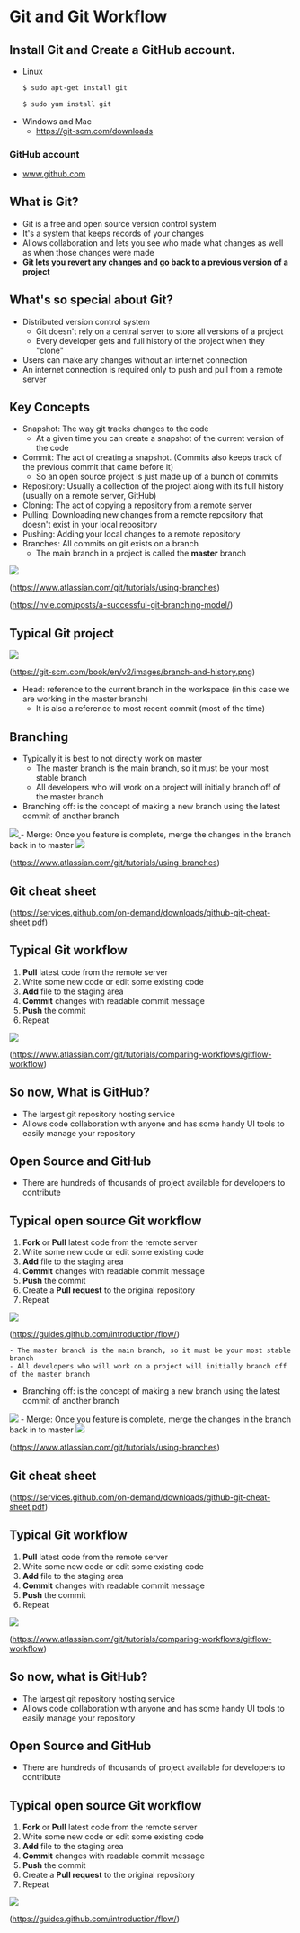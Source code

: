 # Git and Git Workflow

## Install Git and Create a GitHub account.
- Linux 
    ```bash
    $ sudo apt-get install git
    ```
    ```bash
    $ sudo yum install git
    ```
- Windows and Mac
    - https://git-scm.com/downloads

### GitHub account
- www.github.com

## What is Git?
- Git is a free and open source version control system
- It's a system that keeps records of your changes 
- Allows collaboration and lets you see who made what changes as well as when those changes were made
- **Git lets you revert any changes and go back to a previous version of a project**

## What's so special about Git?
- Distributed version control system
    - Git doesn't rely on a central server to store all versions of a project
    - Every developer gets and full history of the project when they "clone"
- Users can make any changes without an internet connection
- An internet connection is required only to push and pull from a remote server

## Key Concepts
- Snapshot: The way git tracks changes to the code
    - At a given time you can create a snapshot of the current version of the code
- Commit: The act of creating a snapshot. (Commits also keeps track of the previous commit that came before it)
    - So an open source project is just made up of a bunch of commits
- Repository: Usually a collection of the project along with its full history (usually on a remote server, GitHub)
- Cloning: The act of copying a repository from a remote server
- Pulling: Downloading new changes from a remote repository that doesn't exist in your local repository
- Pushing: Adding your local changes to a remote repository
- Branches: All commits on git exists on a branch
    - The main branch in a project is called the **master** branch

<a href="https://www.atlassian.com/git/tutorials/using-branches">
  <img src="https://wac-cdn.atlassian.com/dam/jcr:746be214-eb99-462c-9319-04a4d2eeebfa/01.svg?cdnVersion=kz" width="auto" height="auto">
</a>

(https://www.atlassian.com/git/tutorials/using-branches)

(https://nvie.com/posts/a-successful-git-branching-model/)

## Typical Git project
<a href="https://git-scm.com">
  <img src="https://git-scm.com/book/en/v2/images/branch-and-history.png" width="auto" height="auto">
</a>

(https://git-scm.com/book/en/v2/images/branch-and-history.png)
- Head: reference to the current branch in the workspace (in this case we are working in the master branch)
    - It is also a reference to most recent commit (most of the time)
    
## Branching
- Typically it is best to not directly work on master 
    - The master branch is the main branch, so it must be your most stable branch
    - All developers who will work on a project will initially branch off of the master branch
- Branching off: is the concept of making a new branch using the latest commit of another branch
<a href="https://www.atlassian.com/git/tutorials/using-branches">
  <img src="https://wac-cdn.atlassian.com/dam/jcr:2bef0bef-22bc-4485-94b9-a9422f70f11c/02%20(2).svg?cdnVersion=kw" width="auto" height="auto">
</a>
- Merge: Once you feature is complete, merge the changes in the branch back in to master
<a href="https://www.atlassian.com/git/tutorials/using-branches/git-merge">
  <img src="https://wac-cdn.atlassian.com/dam/jcr:83323200-3c57-4c29-9b7e-e67e98745427/Branch-1.png?cdnVersion=kz" width="auto" height="auto">
</a>

(https://www.atlassian.com/git/tutorials/using-branches)

## Git cheat sheet
(https://services.github.com/on-demand/downloads/github-git-cheat-sheet.pdf)

## Typical Git workflow
1. **Pull** latest code from the remote server
2. Write some new code or edit some existing code
3. **Add** file to the staging area
4. **Commit** changes with readable commit message
5. **Push** the commit
6. Repeat
<a href="https://www.atlassian.com/git/tutorials/using-branches/git-merge">
  <img src="https://wac-cdn.atlassian.com/dam/jcr:b5259cce-6245-49f2-b89b-9871f9ee3fa4/03%20(2).svg?cdnVersion=kz" width="auto" height="auto">
</a>

(https://www.atlassian.com/git/tutorials/comparing-workflows/gitflow-workflow)

## So now, What is GitHub?
- The largest git repository hosting service
- Allows code collaboration with anyone and has some handy UI tools to easily manage your repository

## Open Source and GitHub
- There are hundreds of thousands of project available for developers to contribute

## Typical open source Git workflow 
1. **Fork** or **Pull** latest code from the remote server
2. Write some new code or edit some existing code
3. **Add** file to the staging area
4. **Commit** changes with readable commit message
5. **Push** the commit
6. Create a **Pull request** to the original repository
6. Repeat
<a href="https://guides.github.com/introduction/flow/">
  <img src="https://cdn-images-1.medium.com/max/1600/1*iHPPa72N11sBI_JSDEGxEA.png" width="auto" height="auto">
</a>

(https://guides.github.com/introduction/flow/)

    - The master branch is the main branch, so it must be your most stable branch
    - All developers who will work on a project will initially branch off of the master branch
- Branching off: is the concept of making a new branch using the latest commit of another branch
<a href="https://www.atlassian.com/git/tutorials/using-branches">
  <img src="https://wac-cdn.atlassian.com/dam/jcr:2bef0bef-22bc-4485-94b9-a9422f70f11c/02%20(2).svg?cdnVersion=kw" width="auto" height="auto">
</a>
- Merge: Once you feature is complete, merge the changes in the branch back in to master
<a href="https://www.atlassian.com/git/tutorials/using-branches/git-merge">
  <img src="https://wac-cdn.atlassian.com/dam/jcr:83323200-3c57-4c29-9b7e-e67e98745427/Branch-1.png?cdnVersion=kz" width="auto" height="auto">
</a>

(https://www.atlassian.com/git/tutorials/using-branches)

## Git cheat sheet
(https://services.github.com/on-demand/downloads/github-git-cheat-sheet.pdf)

## Typical Git workflow
1. **Pull** latest code from the remote server
2. Write some new code or edit some existing code
3. **Add** file to the staging area
4. **Commit** changes with readable commit message
5. **Push** the commit
6. Repeat
<a href="https://www.atlassian.com/git/tutorials/using-branches/git-merge">
  <img src="https://wac-cdn.atlassian.com/dam/jcr:b5259cce-6245-49f2-b89b-9871f9ee3fa4/03%20(2).svg?cdnVersion=kz" width="auto" height="auto">
</a>

(https://www.atlassian.com/git/tutorials/comparing-workflows/gitflow-workflow)

## So now, what is GitHub?
- The largest git repository hosting service
- Allows code collaboration with anyone and has some handy UI tools to easily manage your repository

## Open Source and GitHub
- There are hundreds of thousands of project available for developers to contribute

## Typical open source Git workflow 
1. **Fork** or **Pull** latest code from the remote server
2. Write some new code or edit some existing code
3. **Add** file to the staging area
4. **Commit** changes with readable commit message
5. **Push** the commit
6. Create a **Pull request** to the original repository
6. Repeat
<a href="https://guides.github.com/introduction/flow/">
  <img src="https://cdn-images-1.medium.com/max/1600/1*iHPPa72N11sBI_JSDEGxEA.png" width="auto" height="auto">
</a>

(https://guides.github.com/introduction/flow/)
